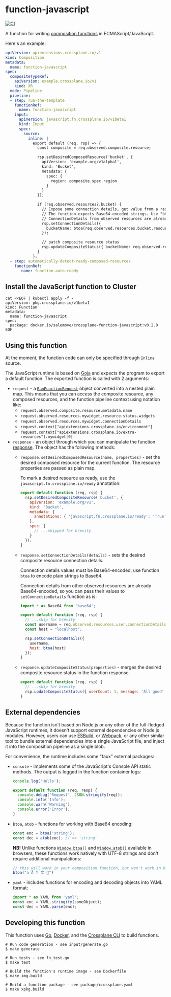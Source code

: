 # function-javascript

[![CI](https://github.com/salemove/crossplane-function-javascript/actions/workflows/ci.yml/badge.svg)](https://github.com/salemove/crossplane-function-javascript/actions/workflows/ci.yml)

A function for writing [composition functions][functions] in ECMAScript/JavaScript.

Here's an example:
```yaml
apiVersion: apiextensions.crossplane.io/v1
kind: Composition
metadata:
  name: function-javascript
spec:
  compositeTypeRef:
    apiVersion: example.crossplane.io/v1
    kind: XR
  mode: Pipeline
  pipeline:
  - step: run-the-template
    functionRef:
      name: function-javascript
    input:
      apiVersion: javascript.fn.crossplane.io/v1beta1
      kind: Input
      spec:
        source:
          inline: |
            export default (req, rsp) => {
              const composite = req.observed.composite.resource;

              rsp.setDesiredComposedResource('bucket', {
                apiVersion: 'example.org/v1alpha1',
                kind: 'Bucket',
                metadata: {
                  spec: {
                    region: composite.spec.region
                  }
                }
              });

              if (req.observed.resources?.bucket) {
                // Expose some connection details, get value from a resource generated within this function.
                // The function expects Base64-encoded strings. Use "btoa" function to encode plain strings.
                // ConnectionDetails from observed resources are already Base64-encoded.
                rsp.setConnectionDetails({
                  bucketName: btoa(req.observed.resources.bucket.resource.metadata.name) 
                });

                // patch composite resource status
                rsp.updateCompositeStatus({ bucketName: req.observed.resources.bucket.resource.metadata.name });
              }
            };
  - step: automatically-detect-ready-composed-resources
    functionRef:
       name: function-auto-ready
```

## Install the JavaScript function to Cluster

```shell
cat <<EOF | kubectl apply -f -
apiVersion: pkg.crossplane.io/v1beta1
kind: Function
metadata:
  name: function-javascript
spec:
  package: docker.io/salemove/crossplane-function-javascript:v0.2.0
EOF
```

## Using this function

At the moment, the function code can only be specified through `Inline` source.

The JavaScript runtime is based on [Goja][goja] and expects the program to export
a default function. The exported function is called with 2 arguments:
* `request` - a [`RunFunctionRequest`][req] object converted into a nested plain map.
  This means that you can access the composite resource, any composed resources, and
  the function pipeline context using notation like:
  * `request.observed.composite.resource.metadata.name`
  * `request.observed.resources.mywidget.resource.status.widgets`
  * `request.observed.resources.mywidget.connectionDetails`
  * `request.context["apiextensions.crossplane.io/environment"]`
  * `request.context["apiextensions.crossplane.io/extra-resources"].mywidget[0]`
* `response` - an object through which you can manipulate the function [response][resp].
   The object has the following methods:
   * `response.setDesiredComposedResource(name, properties)` - set the desired composed
     resource for the current function. The resource properties are passed as plain map.

     To mark a desired resource as ready, use the `javascript.fn.crossplane.io/ready` annotation:
     ```javascript
     export default function (req, rsp) {
       rsp.setDesiredCompositeResource('bucket', {
         apiVersion: 'example.org/v1',
         kind: 'Bucket',
         metadata: {
           annotations: { 'javascript.fn.crossplane.io/ready': 'True' }
         },
         spec: {
           // ...skipped for brevity
         }
       });
     }
     ```
   * `response.setConnectionDetails(details)` - sets the desired composite resource
     connection details.

     Connection details values must be Base64-encoded, use function `btoa` to encode
     plain strings to Base64.

     Connection details from other observed resources are already Base64-encoded, so
     you can pass their values to `setConnectionDetails` function as is:
     ```javascript
     import * as Base64 from 'base64';

     export default function (req, rsp) {
       // ...skip for brevity
       const username = req.observed.resources.user.connectionDetails.username;
       const host = "localhost";

       rsp.setConnectionDetails({
         username,
         host: btoa(host)
       });
     }
     ```
   * `response.updateCompositeStatus(properties)` - merges the desired composite resource status in the
     function response.
     ```javascript
     export default function (req, rsp) {
       // ...skip for brevity
       rsp.updateCompositeStatus({ userCount: 1, message: 'All good' })
     }
     ```

## External dependencies

Because the function isn't based on Node.js or any other of the full-fledged JavaScript runtimes, it
doesn't support external dependencies or Node.js modules. However, users can use [ESBuild][esbuild],
or [Webpack][webpack], or any other similar tool to bundle external dependencies into a single JavaScript
file, and inject it into the composition pipeline as a single blob.

For convenience, the runtime includes some "faux" external packages:

* `console` - implements some of the JavaScript's Console API static methods. The output is logged in the
  function container logs:
  ```javascript
  console.log('Hello');

  export default function (req, resp) {
    console.debug('Request', JSON.stringify(req));
    console.info('Info');
    console.warn('Warning');
    console.error('Error');
  }
  ```
* `btoa`, `atob` - functions for working with Base64 encoding:
  ```javascript
  const enc = btoa('string');
  const dec = atob(enc); // => 'string'
  ```

  **NB!** Unlike functions [`Window.btoa()`][base64] and [`Window.atob()`][base64] available
  in browsers, these functions work natively with UTF-8 strings and don't require additional
  manipulations:
  ```javascript
  // this will work in your composition function, but won't work in browsers
  btoa("a Ā 𐀀 文 🦄")
  ```
* `yaml` - includes functions for encoding and decoding objects into YAML format:
  ```javascript
  import * as YAML from 'yaml';
  const enc = YAML.stringify(someObject);
  const dec = YAML.parse(enc);
  ```

## Developing this function

This function uses [Go][go], [Docker][docker], and the [Crossplane CLI][cli] to
build functions.

```shell
# Run code generation - see input/generate.go
$ make generate

# Run tests - see fn_test.go
$ make test

# Build the function's runtime image - see Dockerfile
$ make img.build

# Build a function package - see package/crossplane.yaml
$ make xpkg.build
```

[functions]: https://docs.crossplane.io/latest/concepts/composition-functions
[go]: https://go.dev
[function guide]: https://docs.crossplane.io/knowledge-base/guides/write-a-composition-function-in-go
[package docs]: https://pkg.go.dev/github.com/crossplane/function-sdk-go
[docker]: https://www.docker.com
[cli]: https://docs.crossplane.io/latest/cli
[goja]: https://github.com/dop251/goja
[req]: https://buf.build/crossplane/crossplane/docs/main:apiextensions.fn.proto.v1beta1#apiextensions.fn.proto.v1beta1.RunFunctionRequest
[resp]: https://buf.build/crossplane/crossplane/docs/main:apiextensions.fn.proto.v1beta1#apiextensions.fn.proto.v1beta1.RunFunctionResponse
[esbuild]: https://esbuild.github.io/
[webpack]: https://webpack.js.org/
[base64]: https://developer.mozilla.org/en-US/docs/Glossary/Base64
